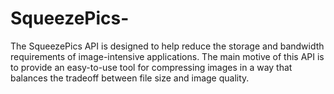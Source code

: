 # SqueezePics-
The SqueezePics API is designed to help reduce the storage and bandwidth requirements of image-intensive applications. The main motive of this API is to provide an easy-to-use tool for compressing images in a way that balances the tradeoff between file size and image quality. 
